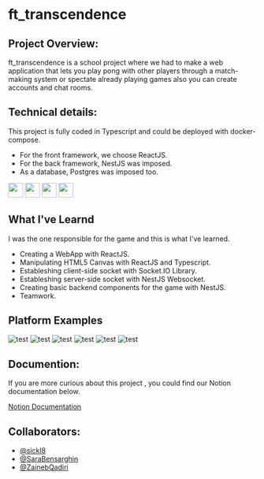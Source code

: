 # ft_transcendence

## Project Overview:

ft_transcendence is a school project where we had to make a web application that lets you play pong with other players through a match-making system or spectate already playing games also you can create accounts and chat rooms.

## Technical details:

This project is fully coded in Typescript and could be deployed with docker-compose.

- For the front framework, we choose ReactJS.
- For the back framework, NestJS was imposed.
- As a database, Postgres was imposed too.

<p float="left">
  <img src="https://cdn.iconscout.com/icon/free/png-512/typescript-1174965.png" width="30px" height="30px">
  <img src="https://upload.wikimedia.org/wikipedia/commons/2/29/Postgresql_elephant.svg" width="30px" height="30px">
  <img src="https://upload.wikimedia.org/wikipedia/commons/thumb/a/a7/React-icon.svg/242px-React-icon.svg.png" width="30px" height="30px">
  <img src="https://docs.nestjs.com/assets/logo-small.svg" width="30px" height="30px"> 
</p>

## What I've Learnd

I was the one responsible for the game and this is what I've learned.

- Creating a WebApp with ReactJS.
- Manipulating HTML5 Canvas with ReactJS and Typescript.
- Estableshing client-side socket with Socket.IO Library.
- Estableshing server-side socket with NestJS Websocket.
- Creating basic backend components for the game with NestJS.
- Teamwork.

## Platform Examples

![test](https://i.ibb.co/56cx9rV/Figure-01.png)
![test](https://i.ibb.co/KjJXpv2/Figure-02.png)
![test](https://i.ibb.co/PZCT4Sg/Figure-03.png)
![test](https://i.ibb.co/7zYK8w2/Figure-04.png)
![test](https://i.ibb.co/SNyr6B2/Figure-05.png)
![test](https://i.ibb.co/fDzqRzJ/Figure-06.png)

## Documention:

If you are more curious about this project , you could find our Notion documentation below.

[Notion Documentation](https://earthy-mandarin-bcd.notion.site/ft_transcendence-4c0eab9f7e3a4a95a6b2f402518c294c)

## Collaborators:

- [@sickl8](https://github.com/sickl8)
- [@SaraBensarghin](https://github.com/sbensarg)
- [@ZainebQadiri](https://github.com/Zqadiri)
